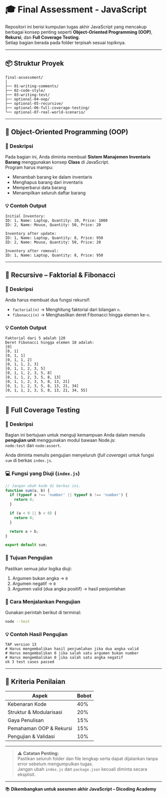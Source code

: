 # 🎓 Final Assessment - JavaScript

Repositori ini berisi kumpulan tugas akhir JavaScript yang mencakup berbagai konsep penting seperti **Object-Oriented Programming (OOP)**, **Rekursi**, dan **Full Coverage Testing**.  
Setiap bagian berada pada folder terpisah sesuai topiknya.

---

## 📦 Struktur Proyek

```
final-assessment/
│
├── 01-writing-comments/
├── 02-code-style/
├── 03-writing-test/
├── optional-04-oop/
├── optional-05-recursive/
├── optional-06-full-coverage-testing/
└── optional-07-real-world-scenario/
```

---

## 🧱 Object-Oriented Programming (OOP)

### 📘 Deskripsi

Pada bagian ini, Anda diminta membuat **Sistem Manajemen Inventaris Barang** menggunakan konsep **Class** di JavaScript.  
Program harus mampu:

- Menambah barang ke dalam inventaris  
- Menghapus barang dari inventaris  
- Memperbarui data barang  
- Menampilkan seluruh daftar barang

### 💡 Contoh Output

```
Initial Inventory:
ID: 1, Name: Laptop, Quantity: 10, Price: 1000
ID: 2, Name: Mouse, Quantity: 50, Price: 20

Inventory after update:
ID: 1, Name: Laptop, Quantity: 8, Price: 950
ID: 2, Name: Mouse, Quantity: 50, Price: 20

Inventory after removal:
ID: 1, Name: Laptop, Quantity: 8, Price: 950
```

---

## 🧩 Recursive – Faktorial & Fibonacci

### 📘 Deskripsi

Anda harus membuat dua fungsi rekursif:

- `factorial(n)` → Menghitung faktorial dari bilangan `n`.
- `fibonacci(n)` → Menghasilkan deret Fibonacci hingga elemen ke-`n`.

### 💡 Contoh Output

```
Faktorial dari 5 adalah 120
Deret Fibonacci hingga elemen 10 adalah:
[0]
[0, 1]
[0, 1, 1]
[0, 1, 1, 2]
[0, 1, 1, 2, 3]
[0, 1, 1, 2, 3, 5]
[0, 1, 1, 2, 3, 5, 8]
[0, 1, 1, 2, 3, 5, 8, 13]
[0, 1, 1, 2, 3, 5, 8, 13, 21]
[0, 1, 1, 2, 3, 5, 8, 13, 21, 34]
[0, 1, 1, 2, 3, 5, 8, 13, 21, 34, 55]
```

---

## 🧪 Full Coverage Testing

### 📘 Deskripsi

Bagian ini bertujuan untuk menguji kemampuan Anda dalam menulis **pengujian unit** menggunakan modul bawaan Node.js:  
`node:test` dan `node:assert`.

Anda diminta menulis pengujian menyeluruh (*full coverage*) untuk fungsi `sum` di berkas `index.js`.

### 💻 Fungsi yang Diuji (`index.js`)

```javascript
// Jangan ubah kode di berkas ini.
function sum(a, b) {
  if (typeof a !== 'number' || typeof b !== 'number') {
    return 0;
  }

  if (a < 0 || b < 0) {
    return 0;
  }

  return a + b;
}

export default sum;
```

### 🧠 Tujuan Pengujian

Pastikan semua jalur logika diuji:
1. Argumen bukan angka → `0`
2. Argumen negatif → `0`
3. Argumen valid (dua angka positif) → hasil penjumlahan

### 🧰 Cara Menjalankan Pengujian

Gunakan perintah berikut di terminal:

```bash
node --test
```

### 💡 Contoh Hasil Pengujian

```
TAP version 13
# Harus mengembalikan hasil penjumlahan jika dua angka valid
# Harus mengembalikan 0 jika salah satu argumen bukan number
# Harus mengembalikan 0 jika salah satu angka negatif
ok 3 test cases passed
```

---

## 🧾 Kriteria Penilaian

| Aspek                         | Bobot |
|-------------------------------|-------|
| Kebenaran Kode                |  40%  |
| Struktur & Modularisasi       |  20%  |
| Gaya Penulisan                |  15%  |
| Pemahaman OOP & Rekursi       |  15%  |
| Pengujian & Validasi          |  10%  |

---

> ⚠️ **Catatan Penting:**  
> Pastikan seluruh folder dan file lengkap serta dapat dijalankan tanpa error sebelum mengumpulkan tugas.  
> Jangan ubah `index.js` dan `package.json` kecuali diminta secara eksplisit.

---

📚 **Dikembangkan untuk asesmen akhir JavaScript – Dicoding Academy**
